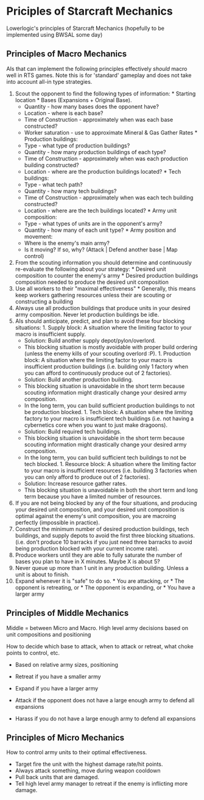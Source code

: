 # Priciples of Starcraft Mechanics #

Lowerlogic's principles of Starcraft Mechanics (hopefully to be implemented using BWSAL some day)

## Principles of Macro Mechanics ##
AIs that can implement the following principles effectively _should_ macro well in RTS games. Note this is for 'standard' gameplay and does not take into account all-in type strategies.

  1. Scout the opponent to find the following types of information:
    * Starting location
    * Bases (Expansions + Original Base).
      * Quantity - how many bases does the opponent have?
      * Location - where is each base?
      * Time of Construction - approximately when was each base constructed?
      * Worker saturation - use to approximate Mineral & Gas Gather Rates
    * Production buildings:
      * Type - what type of production buildings?
      * Quantity - how many production buildings of each type?
      * Time of Construction - approximately when was each production building constructed?
      * Location - where are the production buildings located?
    * Tech buildings:
      * Type - what tech path?
      * Quantity - how many tech buildings?
      * Time of Construction - approximately when was each tech building constructed?
      * Location - where are the tech buildings located?
    * Army unit composition:
      * Type - what types of units are in the opponent's army?
      * Quantity - how many of each unit type?
    * Army position and movement:
      * Where is the enemy's main army?
      * Is it moving? If so, why? (Attack | Defend another base | Map control)
  1. From the scouting information you should determine and continuously re-evaluate the following about your strategy:
    * Desired unit composition to counter the enemy's army
    * Desired production buildings composition needed to produce the desired unit composition
  1. Use all workers to their "maximal effectiveness"
    * Generally, this means keep workers gathering resources unless their are scouting or constructing a building
  1. Always use all production buildings that produce units in your desired army composition. Never let production buildings be idle.
  1. AIs should anticipate, predict, and plan to avoid these four blocking situations:
    1. Supply block: A situation where the limiting factor to your macro is insufficient supply.
      * Solution: Build another supply depot/pylon/overlord.
      * This blocking situation is mostly avoidable with proper build ordering (unless the enemy kills of your scouting overlord :P).
    1. Production block: A situation where the limiting factor to your macro is insufficient production buildings (i.e. building only 1 factory when you can afford to continuously produce out of 2 factories).
      * Solution: Build another production building.
      * This blocking situation is unavoidable in the short term because scouting information might drastically change your desired army composition.
      * In the long term, you can build sufficient production buildings to not be production blocked.
    1. Tech block: A situation where the limiting factory to your macro is insufficient tech buildings (i.e. not having a cybernetics core when you want to just make dragoons).
      * Solution: Build required tech buildings.
      * This blocking situation is unavoidable in the short term because scouting information might drastically change your desired army composition.
      * In the long term, you can build sufficient tech buildings to not be tech blocked.
    1. Resource block: A situation where the limiting factor to your macro is insufficient resources (i.e. building 3 factories when you can only afford to produce out of 2 factories).
      * Solution: Increase resource gather rates.
      * This blocking situation is unavoidable in both the short term and long term because you have a limited number of resources.
  1. If you are not being blocked by any of the four situations, and producing your desired unit composition, and your desired unit composition is optimal against the enemy's unit composition, you are macroing perfectly (impossible in practice).
  1. Construct the minimum number of desired production buildings, tech buildings, and supply depots to avoid the first three blocking situations. (i.e. don't produce 10 barracks if you just need three barracks to avoid being production blocked with your current income rate).
  1. Produce workers until they are able to fully saturate the number of bases you plan to have in X minutes. Maybe X is about 5?
  1. Never queue up more than 1 unit in any production building. Unless a unit is about to finish.
  1. Expand whenever it is "safe" to do so.
    * You are attacking, or
    * The opponent is retreating, or
    * The opponent is expanding, or
    * You have a larger army

## Principles of Middle Mechanics ##

Middle = between Micro and Macro. High level army decisions based on unit compositions and positioning

How to decide which base to attack, when to attack or retreat, what choke points to control, etc.

  * Based on relative army sizes, positioning


  * Retreat if you have a smaller army
  * Expand if you have a larger army
  * Attack if the opponent does not have a large enough army to defend all expansions
  * Harass if you do not have a large enough army to defend all expansions

## Principles of Micro Mechanics ##

How to control army units to their optimal effectiveness.

  * Target fire the unit with the highest damage rate/hit points.
  * Always attack something, move during weapon cooldown
  * Pull back units that are damaged.
  * Tell high level army manager to retreat if the enemy is inflicting more damage.